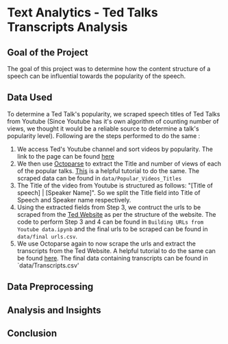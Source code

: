 # Text Analytics - Ted Talks Transcripts Analysis

## Goal of the Project
The goal of this project was to determine how the content structure of a speech can be influential towards the popularity of the speech.

## Data Used
To determine a Ted Talk's popularity, we scraped speech titles of Ted Talks from Youtube (Since Youtube has it's own algorithm of counting number of views, we thought it would be a reliable source to determine a talk's popularity level). 
Following are the steps performed to do the same :
1. We access Ted's Youtube channel and sort videos by popularity. The link to the page can be found [here](https://www.youtube.com/user/TEDtalksDirector/videos?view=0&sort=p&flow=grid)
2. We then use [Octoparse](https://www.octoparse.com/) to extract the Title and number of views of each of the popular talks. [This](https://www.octoparse.com/tutorial-7/scraping-video-info-from-youtube) is a helpful tutorial to do the same. The scraped data can be found in `data/Popular_Videos_Titles`
3. The Title of the video from Youtube is structured as follows: "[Title of speech] | [Speaker Name]". So we split the Title field into Title of Speech and Speaker name respectively.
4. Using the extracted fields from Step 3, we contruct the urls to be scraped from the [Ted Website](https://www.ted.com/talks) as per the structure of the website. The code to perform Step 3 and 4 can be found in `Building URLs from Youtube data.ipynb` and the final urls to be scraped can be found in `data/final urls.csv`.
5. We use Octoparse again to now scrape the urls and extract the transcripts from the Ted Website. A helpful tutorial to do the same can be found [here](https://www.octoparse.com/tutorial-7/extract-data-with-a-list-of-urls). The final data containing transcripts can be found in `data/Transcripts.csv'

## Data Preprocessing


## Analysis and Insights


## Conclusion
